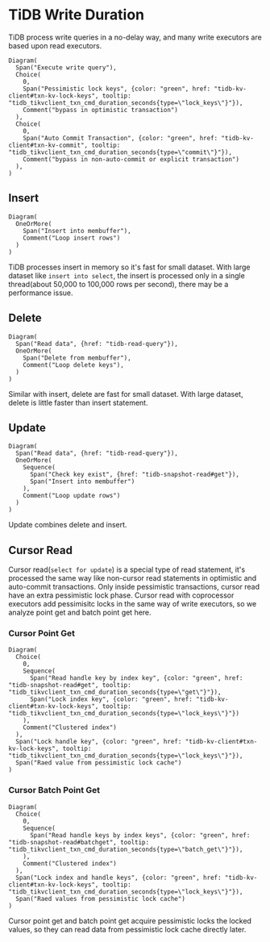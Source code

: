 # TiDB Write Duration

TiDB process write queries in a no-delay way, and many write executors are based upon read executors.

```railroad
Diagram(
  Span("Execute write query"),
  Choice(
    0,
    Span("Pessimistic lock keys", {color: "green", href: "tidb-kv-client#txn-kv-lock-keys", tooltip: "tidb_tikvclient_txn_cmd_duration_seconds{type=\"lock_keys\"}"}),
    Comment("bypass in optimistic transaction")
  ),
  Choice(
    0,
    Span("Auto Commit Transaction", {color: "green", href: "tidb-kv-client#txn-kv-commit", tooltip: "tidb_tikvclient_txn_cmd_duration_seconds{type=\"commit\"}"}),
    Comment("bypass in non-auto-commit or explicit transaction")
  ),
)
```

## Insert

```railroad
Diagram(
  OneOrMore(
    Span("Insert into membuffer"),
    Comment("Loop insert rows")
  )
)
```

TiDB processes insert in memory so it's fast for small dataset.
With large dataset like `insert into select`, the insert is processed only in a single thread(about 50,000 to 100,000 rows per second), there may be a performance issue.

## Delete

```railroad
Diagram(
  Span("Read data", {href: "tidb-read-query"}),
  OneOrMore(
    Span("Delete from membuffer"),
    Comment("Loop delete keys"),
  )
)
```

Similar with insert, delete are fast for small dataset.
With large dataset, delete is little faster than insert statement.

## Update

```railroad
Diagram(
  Span("Read data", {href: "tidb-read-query"}),
  OneOrMore(
    Sequence(
      Span("Check key exist", {href: "tidb-snapshot-read#get"}),
      Span("Insert into membuffer")
    ),
    Comment("Loop update rows")
  )
)
```

Update combines delete and insert.

## Cursor Read

Cursor read(`select for update`) is a special type of read statement, it's processed the same way like non-cursor read statements in optimistic and auto-commit transactions. Only inside pessimistic transactions, cursor read have an extra pessimistic lock phase.
Cursor read with coprocessor executors add pessimisitc locks in the same way of write executors, so we analyze point get and batch point get here.

### Cursor Point Get

```railroad
Diagram(
  Choice(
    0,
    Sequence(
      Span("Read handle key by index key", {color: "green", href: "tidb-snapshot-read#get", tooltip: "tidb_tikvclient_txn_cmd_duration_seconds{type=\"get\"}"}),
      Span("Lock index key", {color: "green", href: "tidb-kv-client#txn-kv-lock-keys", tooltip: "tidb_tikvclient_txn_cmd_duration_seconds{type=\"lock_keys\"}"})
    ),
    Comment("Clustered index")
  ),
  Span("Lock handle key", {color: "green", href: "tidb-kv-client#txn-kv-lock-keys", tooltip: "tidb_tikvclient_txn_cmd_duration_seconds{type=\"lock_keys\"}"}),
  Span("Raed value from pessimistic lock cache")
)
```

### Cursor Batch Point Get

```railroad
Diagram(
  Choice(
    0,
    Sequence(
      Span("Read handle keys by index keys", {color: "green", href: "tidb-snapshot-read#batchget", tooltip: "tidb_tikvclient_txn_cmd_duration_seconds{type=\"batch_get\"}"}),
    ),
    Comment("Clustered index")
  ),
  Span("Lock index and handle keys", {color: "green", href: "tidb-kv-client#txn-kv-lock-keys", tooltip: "tidb_tikvclient_txn_cmd_duration_seconds{type=\"lock_keys\"}"}),
  Span("Raed values from pessimistic lock cache")
)
```

Cursor point get and batch point get acquire pessimistic locks the locked values, so they can read data from pessimistic lock cache directly later.
